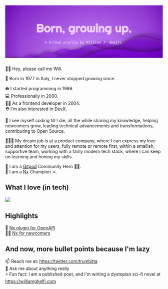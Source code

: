 # ![Born, growing up. A GitHub profile by William J. Ghelfi](header.jpeg)

👋🏻 Hey, please call me Will.

🐣 Born in 1977 in Italy, I never stopped growing since.

☎️ I started programming in 1986.  
💻 Professionally in 2000.  
💅🏻 As a frontend developer in 2004.  
⛑ I'm also interested in [DevX](https://devxconf.org/).

🔮 I see myself coding till I die, all the while sharing my knowledge, helping newcomers grow, leading technical advancements and transformations, contributing to Open Source.

👨🏻‍💻 My dream job is at a product company, where I can express my love and attention for my users, fully remote or remote first, within a smallish, supportive team, working with a fairly modern tech stack, where I can keep on learning and honing my skills.

🍊 I am a [Gitpod](https://github.com/gitpod-io) Community Hero 🦸🏻.  
🐬 I am a [Nx](https://github.com/nrwl/nx) Champion ⚔️. 

## What I love (in tech)

<a href="https://git.io/typing-svg" style="display:inline-flex;align-items:center;" title="frontend+development, remote work, UX, FrontendOps, content+marketing, a11y, Nrwl+Nx. -Made with Typing SVG."><img src="https://readme-typing-svg.herokuapp.com?color=913CD2&size=30&vCenter=true&lines=frontend+development;UX;FrontendOps;content+marketing;a11y;Nrwl+Nx" /></a>

## Highlights

🤖 [Nx plugin for OpenAPI](https://github.com/trumbitta/nx-trumbitta/tree/main/packages/nx-plugin-openapi)  
✍🏻 [Nx for newcomers](https://trumbitta.hashnode.dev/series/nx)  

## And now, more bullet points because I'm lazy

📫 Reach me at: https://twitter.com/trumbitta  
💬 Ask me about anything really  
⚡ Fun fact: I am a published poet, and I'm writing a dystopian sci-fi novel at https://williamghelfi.com
